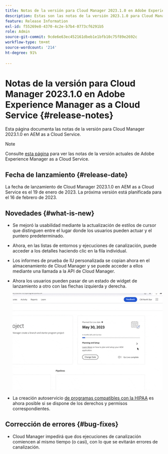 ```yaml
---
title: Notas de la versión para Cloud Manager 2023.1.0 en Adobe Experience Manager as a Cloud Service
description: Estas son las notas de la versión 2023.1.0 para Cloud Manager en AEM as a Cloud Service.
feature: Release Information
exl-id: f55269e8-4370-4c2e-b7b4-0773cf6291b5
role: Admin
source-git-commit: 9cde6e63ec452161dbeb1e1bfb10c75f89e2692c
workflow-type: tm+mt
source-wordcount: '214'
ht-degree: 91%

---
```


# Notas de la versión para Cloud Manager 2023.1.0 en Adobe Experience Manager as a Cloud Service {#release-notes}

Esta página documenta las notas de la versión para Cloud Manager 2023.1.0 en AEM as a Cloud Service.

>[!NOTE]
>
>Consulte [esta página](/help/release-notes/release-notes-cloud/release-notes-current.md) para ver las notas de la versión actuales de Adobe Experience Manager as a Cloud Service.

## Fecha de lanzamiento {#release-date}

La fecha de lanzamiento de Cloud Manager 2023.1.0 en AEM as a Cloud Service es el 19 de enero de 2023. La próxima versión está planificada para el 16 de febrero de 2023.

## Novedades {#what-is-new}

* Se mejoró la usabilidad mediante la actualización de estilos de cursor que distinguen entre el lugar donde los usuarios pueden actuar y el puntero predeterminado.

* Ahora, en las listas de entornos y ejecuciones de canalización, puede acceder a los detalles haciendo clic en la fila individual.

* Los informes de prueba de IU personalizada se copian ahora en el almacenamiento de Cloud Manager y se puede acceder a ellos mediante una llamada a la API de Cloud Manager.

* Ahora los usuarios pueden pasar de un estado de widget de lanzamiento a otro con las flechas izquierda y derecha.

  ![Transiciones de utilidades de lanzamiento](/help/implementing/cloud-manager/release-notes/assets/go-live-transitions.gif)

* La creación autoservicio [de programas compatibles con la HIPAA](/help/implementing/cloud-manager/getting-access-to-aem-in-cloud/creating-production-programs.md) es ahora posible si se dispone de los derechos y permisos correspondientes.

## Corrección de errores {#bug-fixes}

* Cloud Manager impedirá que dos ejecuciones de canalización comiencen al mismo tiempo (o casi), con lo que se evitarán errores de canalización.
